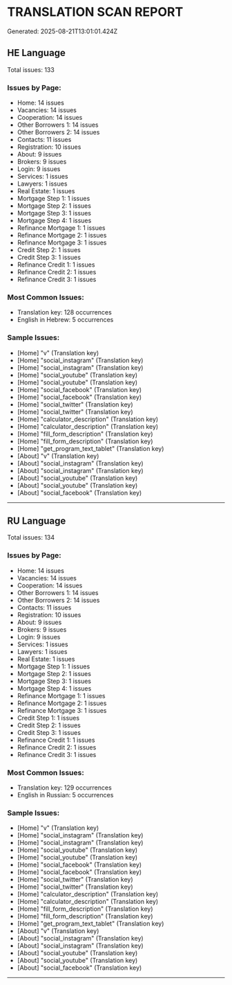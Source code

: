 # TRANSLATION SCAN REPORT

Generated: 2025-08-21T13:01:01.424Z

## HE Language

Total issues: 133

### Issues by Page:
- Home: 14 issues
- Vacancies: 14 issues
- Cooperation: 14 issues
- Other Borrowers 1: 14 issues
- Other Borrowers 2: 14 issues
- Contacts: 11 issues
- Registration: 10 issues
- About: 9 issues
- Brokers: 9 issues
- Login: 9 issues
- Services: 1 issues
- Lawyers: 1 issues
- Real Estate: 1 issues
- Mortgage Step 1: 1 issues
- Mortgage Step 2: 1 issues
- Mortgage Step 3: 1 issues
- Mortgage Step 4: 1 issues
- Refinance Mortgage 1: 1 issues
- Refinance Mortgage 2: 1 issues
- Refinance Mortgage 3: 1 issues
- Credit Step 2: 1 issues
- Credit Step 3: 1 issues
- Refinance Credit 1: 1 issues
- Refinance Credit 2: 1 issues
- Refinance Credit 3: 1 issues

### Most Common Issues:
- Translation key: 128 occurrences
- English in Hebrew: 5 occurrences

### Sample Issues:
- [Home] "v" (Translation key)
- [Home] "social_instagram" (Translation key)
- [Home] "social_instagram" (Translation key)
- [Home] "social_youtube" (Translation key)
- [Home] "social_youtube" (Translation key)
- [Home] "social_facebook" (Translation key)
- [Home] "social_facebook" (Translation key)
- [Home] "social_twitter" (Translation key)
- [Home] "social_twitter" (Translation key)
- [Home] "calculator_description" (Translation key)
- [Home] "calculator_description" (Translation key)
- [Home] "fill_form_description" (Translation key)
- [Home] "fill_form_description" (Translation key)
- [Home] "get_program_text_tablet" (Translation key)
- [About] "v" (Translation key)
- [About] "social_instagram" (Translation key)
- [About] "social_instagram" (Translation key)
- [About] "social_youtube" (Translation key)
- [About] "social_youtube" (Translation key)
- [About] "social_facebook" (Translation key)

---

## RU Language

Total issues: 134

### Issues by Page:
- Home: 14 issues
- Vacancies: 14 issues
- Cooperation: 14 issues
- Other Borrowers 1: 14 issues
- Other Borrowers 2: 14 issues
- Contacts: 11 issues
- Registration: 10 issues
- About: 9 issues
- Brokers: 9 issues
- Login: 9 issues
- Services: 1 issues
- Lawyers: 1 issues
- Real Estate: 1 issues
- Mortgage Step 1: 1 issues
- Mortgage Step 2: 1 issues
- Mortgage Step 3: 1 issues
- Mortgage Step 4: 1 issues
- Refinance Mortgage 1: 1 issues
- Refinance Mortgage 2: 1 issues
- Refinance Mortgage 3: 1 issues
- Credit Step 1: 1 issues
- Credit Step 2: 1 issues
- Credit Step 3: 1 issues
- Refinance Credit 1: 1 issues
- Refinance Credit 2: 1 issues
- Refinance Credit 3: 1 issues

### Most Common Issues:
- Translation key: 129 occurrences
- English in Russian: 5 occurrences

### Sample Issues:
- [Home] "v" (Translation key)
- [Home] "social_instagram" (Translation key)
- [Home] "social_instagram" (Translation key)
- [Home] "social_youtube" (Translation key)
- [Home] "social_youtube" (Translation key)
- [Home] "social_facebook" (Translation key)
- [Home] "social_facebook" (Translation key)
- [Home] "social_twitter" (Translation key)
- [Home] "social_twitter" (Translation key)
- [Home] "calculator_description" (Translation key)
- [Home] "calculator_description" (Translation key)
- [Home] "fill_form_description" (Translation key)
- [Home] "fill_form_description" (Translation key)
- [Home] "get_program_text_tablet" (Translation key)
- [About] "v" (Translation key)
- [About] "social_instagram" (Translation key)
- [About] "social_instagram" (Translation key)
- [About] "social_youtube" (Translation key)
- [About] "social_youtube" (Translation key)
- [About] "social_facebook" (Translation key)

---

